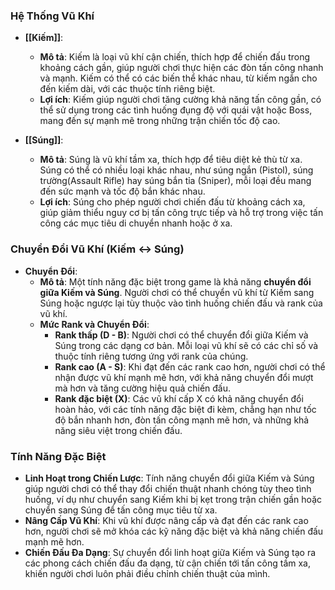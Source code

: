 ### **Hệ Thống Vũ Khí**

- **[[Kiếm]]**:
    
    - **Mô tả**: Kiếm là loại vũ khí cận chiến, thích hợp để chiến đấu trong khoảng cách gần, giúp người chơi thực hiện các đòn tấn công nhanh và mạnh. Kiếm có thể có các biến thể khác nhau, từ kiếm ngắn cho đến kiếm dài, với các thuộc tính riêng biệt.
    - **Lợi ích**: Kiếm giúp người chơi tăng cường khả năng tấn công gần, có thể sử dụng trong các tình huống đụng độ với quái vật hoặc Boss, mang đến sự mạnh mẽ trong những trận chiến tốc độ cao.
- **[[Súng]]**:
    
    - **Mô tả**: Súng là vũ khí tầm xa, thích hợp để tiêu diệt kẻ thù từ xa. Súng có thể có nhiều loại khác nhau, như súng ngắn (Pistol), súng trường(Assault Rifle) hay súng bắn tỉa (Sniper), mỗi loại đều mang đến sức mạnh và tốc độ bắn khác nhau.
    - **Lợi ích**: Súng cho phép người chơi chiến đấu từ khoảng cách xa, giúp giảm thiểu nguy cơ bị tấn công trực tiếp và hỗ trợ trong việc tấn công các mục tiêu di chuyển nhanh hoặc ở xa.

### **Chuyển Đổi Vũ Khí (Kiếm ↔ Súng)**

- **Chuyển Đổi**:
    - **Mô tả**: Một tính năng đặc biệt trong game là khả năng **chuyển đổi giữa Kiếm và Súng**. Người chơi có thể chuyển vũ khí từ Kiếm sang Súng hoặc ngược lại tùy thuộc vào tình huống chiến đấu và rank của vũ khí.
    - **Mức Rank và Chuyển Đổi**:
        - **Rank thấp (D - B)**: Người chơi có thể chuyển đổi giữa Kiếm và Súng trong các dạng cơ bản. Mỗi loại vũ khí sẽ có các chỉ số và thuộc tính riêng tương ứng với rank của chúng.
        - **Rank cao (A - S)**: Khi đạt đến các rank cao hơn, người chơi có thể nhận được vũ khí mạnh mẽ hơn, với khả năng chuyển đổi mượt mà hơn và tăng cường hiệu quả chiến đấu.
        - **Rank đặc biệt (X)**: Các vũ khí cấp X có khả năng chuyển đổi hoàn hảo, với các tính năng đặc biệt đi kèm, chẳng hạn như tốc độ bắn nhanh hơn, đòn tấn công mạnh mẽ hơn, và những khả năng siêu việt trong chiến đấu.

### **Tính Năng Đặc Biệt**

- **Linh Hoạt trong Chiến Lược**: Tính năng chuyển đổi giữa Kiếm và Súng giúp người chơi có thể thay đổi chiến thuật nhanh chóng tùy theo tình huống, ví dụ như chuyển sang Kiếm khi bị kẹt trong trận chiến gần hoặc chuyển sang Súng để tấn công mục tiêu từ xa.
- **Nâng Cấp Vũ Khí**: Khi vũ khí được nâng cấp và đạt đến các rank cao hơn, người chơi sẽ mở khóa các kỹ năng đặc biệt và khả năng chiến đấu mạnh mẽ hơn.
- **Chiến Đấu Đa Dạng**: Sự chuyển đổi linh hoạt giữa Kiếm và Súng tạo ra các phong cách chiến đấu đa dạng, từ cận chiến tới tấn công tầm xa, khiến người chơi luôn phải điều chỉnh chiến thuật của mình.